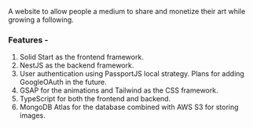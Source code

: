A website to allow people a medium to share and monetize their art while growing a following.

### Features -

1. Solid Start as the frontend framework.
2. NestJS as the backend framework.
3. User authentication using PassportJS local strategy. Plans for adding GoogleOAuth in the future.
4. GSAP for the animations and Tailwind as the CSS framework.
5. TypeScript for both the frontend and backend.
6. MongoDB Atlas for the database combined with AWS S3 for storing images.

